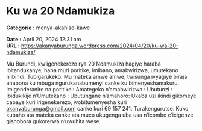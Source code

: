 # Ku wa 20 Ndamukiza

**Catégorie :** menya-akahise-kawe

**Date :** April 20, 2024 12:31 am  
**URL :** https://akanyaburunga.wordpress.com/2024/04/20/ku-wa-20-ndamukiza/

Mu Burundi, kw’igenekerezo rya 20 Ndamukiza hagiye haraba ibitandukanye, haba muri poritike, imibano, amabwirizwa, umutekano n’ibindi. Tubigarukeko. Mu mateka amwe amwe, twisunga ivyagiye biraja ahabona ku mbuga ngurukanabumenyi canke ku bimenyeshamakuru.
Imigenderanire na poritike :
Amategeko n’amabwirizwa :
Ubutunzi :
Ibidukikije n’Umutekano :
Ubutungane n’amahoro:
Ukaba uzi ikindi gikomeye cabaye kuri irigenekerezo, wobitumenyesha kuri akanyaburunga@gmail.com canke kuri 69 157 241. Turakengurutse.
Kuko kubaho ata mateka canke ata muco ukugenga uba usa n’icombo c’icigenze gishobora gukorerwa n’uwuhita wese.
